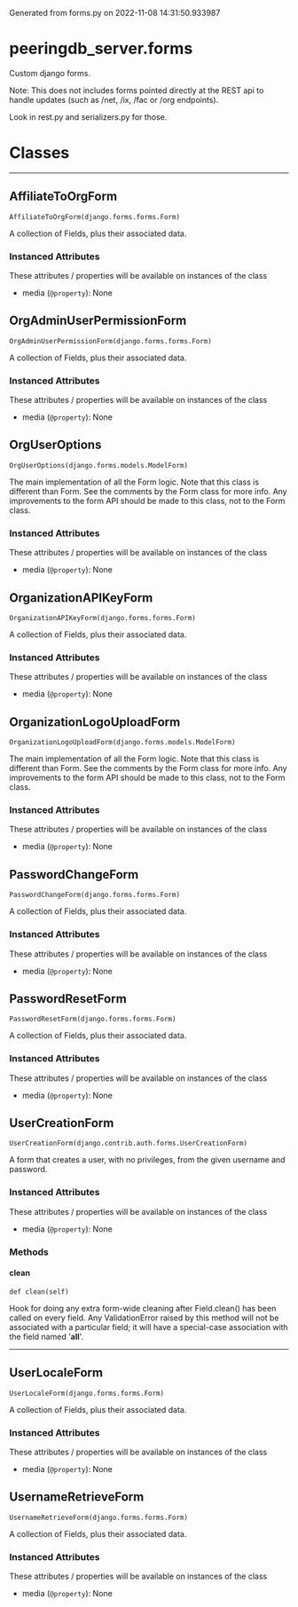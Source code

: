 Generated from forms.py on 2022-11-08 14:31:50.933987

# peeringdb_server.forms

Custom django forms.

Note: This does not includes forms pointed directly
at the REST api to handle updates (such as /net, /ix, /fac or /org endpoints).

Look in rest.py and serializers.py for those.

# Classes
---

## AffiliateToOrgForm

```
AffiliateToOrgForm(django.forms.forms.Form)
```

A collection of Fields, plus their associated data.


### Instanced Attributes

These attributes / properties will be available on instances of the class

- media (`@property`): None

## OrgAdminUserPermissionForm

```
OrgAdminUserPermissionForm(django.forms.forms.Form)
```

A collection of Fields, plus their associated data.


### Instanced Attributes

These attributes / properties will be available on instances of the class

- media (`@property`): None

## OrgUserOptions

```
OrgUserOptions(django.forms.models.ModelForm)
```

The main implementation of all the Form logic. Note that this class is
different than Form. See the comments by the Form class for more info. Any
improvements to the form API should be made to this class, not to the Form
class.


### Instanced Attributes

These attributes / properties will be available on instances of the class

- media (`@property`): None

## OrganizationAPIKeyForm

```
OrganizationAPIKeyForm(django.forms.forms.Form)
```

A collection of Fields, plus their associated data.


### Instanced Attributes

These attributes / properties will be available on instances of the class

- media (`@property`): None

## OrganizationLogoUploadForm

```
OrganizationLogoUploadForm(django.forms.models.ModelForm)
```

The main implementation of all the Form logic. Note that this class is
different than Form. See the comments by the Form class for more info. Any
improvements to the form API should be made to this class, not to the Form
class.


### Instanced Attributes

These attributes / properties will be available on instances of the class

- media (`@property`): None

## PasswordChangeForm

```
PasswordChangeForm(django.forms.forms.Form)
```

A collection of Fields, plus their associated data.


### Instanced Attributes

These attributes / properties will be available on instances of the class

- media (`@property`): None

## PasswordResetForm

```
PasswordResetForm(django.forms.forms.Form)
```

A collection of Fields, plus their associated data.


### Instanced Attributes

These attributes / properties will be available on instances of the class

- media (`@property`): None

## UserCreationForm

```
UserCreationForm(django.contrib.auth.forms.UserCreationForm)
```

A form that creates a user, with no privileges, from the given username and
password.


### Instanced Attributes

These attributes / properties will be available on instances of the class

- media (`@property`): None

### Methods

#### clean
`def clean(self)`

Hook for doing any extra form-wide cleaning after Field.clean() has been
called on every field. Any ValidationError raised by this method will
not be associated with a particular field; it will have a special-case
association with the field named '__all__'.

---

## UserLocaleForm

```
UserLocaleForm(django.forms.forms.Form)
```

A collection of Fields, plus their associated data.


### Instanced Attributes

These attributes / properties will be available on instances of the class

- media (`@property`): None

## UsernameRetrieveForm

```
UsernameRetrieveForm(django.forms.forms.Form)
```

A collection of Fields, plus their associated data.


### Instanced Attributes

These attributes / properties will be available on instances of the class

- media (`@property`): None
